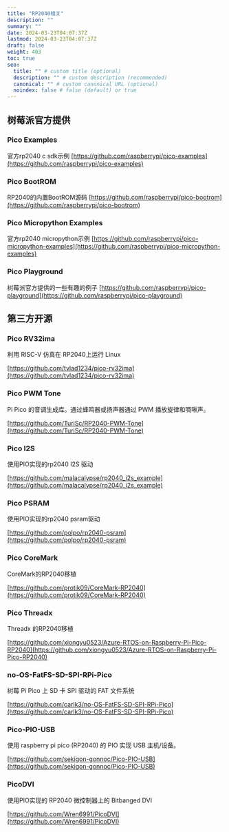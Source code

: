 ```yaml
---
title: "RP2040相关"
description: ""
summary: ""
date: 2024-03-23T04:07:37Z
lastmod: 2024-03-23T04:07:37Z
draft: false
weight: 403
toc: true
seo:
  title: "" # custom title (optional)
  description: "" # custom description (recommended)
  canonical: "" # custom canonical URL (optional)
  noindex: false # false (default) or true
---
```


## 树莓派官方提供


### Pico Examples

官方rp2040 c sdk示例
[https://github.com/raspberrypi/pico-examples](https://github.com/raspberrypi/pico-examples)

### Pico BootROM

RP2040的内置BootROM源码
[https://github.com/raspberrypi/pico-bootrom](https://github.com/raspberrypi/pico-bootrom)

### Pico Micropython Examples

官方rp2040 micropython示例
[https://github.com/raspberrypi/pico-micropython-examples](https://github.com/raspberrypi/pico-micropython-examples)

### Pico Playground

树莓派官方提供的一些有趣的例子
[https://github.com/raspberrypi/pico-playground](https://github.com/raspberrypi/pico-playground)

## 第三方开源

### Pico RV32ima

利用 RISC-V 仿真在 RP2040上运行 Linux

[https://github.com/tvlad1234/pico-rv32ima](https://github.com/tvlad1234/pico-rv32ima)

### Pico PWM Tone

Pi Pico 的音调生成库。通过蜂鸣器或扬声器通过 PWM 播放旋律和啁啾声。

[https://github.com/TuriSc/RP2040-PWM-Tone](https://github.com/TuriSc/RP2040-PWM-Tone)

### Pico I2S

使用PIO实现的rp2040 I2S 驱动

[https://github.com/malacalypse/rp2040_i2s_example](https://github.com/malacalypse/rp2040_i2s_example)

### Pico PSRAM

使用PIO实现的rp2040 psram驱动

[https://github.com/polpo/rp2040-psram](https://github.com/polpo/rp2040-psram)

### Pico CoreMark

CoreMark的RP2040移植

[https://github.com/protik09/CoreMark-RP2040](https://github.com/protik09/CoreMark-RP2040)

### Pico Threadx

Threadx 的RP2040移植

[https://github.com/xiongyu0523/Azure-RTOS-on-Raspberry-Pi-Pico-RP2040](https://github.com/xiongyu0523/Azure-RTOS-on-Raspberry-Pi-Pico-RP2040)

### no-OS-FatFS-SD-SPI-RPi-Pico

树莓 Pi Pico 上 SD 卡 SPI 驱动的 FAT 文件系统

[https://github.com/carlk3/no-OS-FatFS-SD-SPI-RPi-Pico](https://github.com/carlk3/no-OS-FatFS-SD-SPI-RPi-Pico)

### Pico-PIO-USB

使用 raspberry pi pico (RP2040) 的 PIO 实现 USB 主机/设备。

[https://github.com/sekigon-gonnoc/Pico-PIO-USB](https://github.com/sekigon-gonnoc/Pico-PIO-USB)

### PicoDVI

使用PIO实现的 RP2040 微控制器上的 Bitbanged DVI

[https://github.com/Wren6991/PicoDVI](https://github.com/Wren6991/PicoDVI)